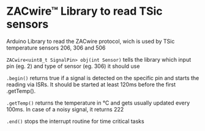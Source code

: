 # ZACwire™ Library to read TSic sensors
Arduino Library to read the ZACwire protocol, wich is used by TSic temperature sensors 206, 306 and 506

`ZACwire<uint8_t SignalPin> obj(int Sensor)` tells the library which input pin (eg. 2) and type of sensor (eg. 306) it should use

`.begin()` returns true if a signal is detected on the specific pin and starts the reading via ISRs. It should be started at least 120ms before the first .getTemp().

`.getTemp()` returns the temperature in °C and gets usually updated every 100ms. In case of a noisy signal, it returns 222

`.end()` stops the interrupt routine for time critical tasks


